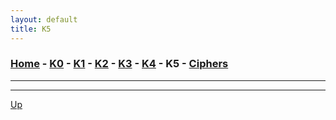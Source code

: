 ```yaml
---
layout: default
title: K5
---
```


### [Home](./README.md) - [K0](./K0.md) - [K1](./K1.md) - [K2](./K2.md) - [K3](./K3.md) - [K4](./K4.md) - K5 - [Ciphers](./ciphers/README.md)

---

---

[Up](./README.md)
